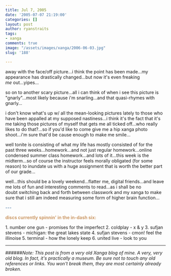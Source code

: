 ```yaml
---
title: Jul 7, 2005
date: '2005-07-07 21:19:00'
categories: []
layout: post
author: ryanstraits
tags:
- xanga
comments: true
image: "/assets/images/xanga/2006-06-03.jpg"
slug: '188'

---
```

away with the face/off picture...i think the point has been made...my appearance has drastically changed...but now it's even freaking <em>me</em> out...yipes...

<!-- break -->

so on to another scary picture...all i can think of when i see this picture is "gnarly"...most likely because i'm snarling...and that quasi-rhymes with gnarly...

i don't know what's up w/ all the mean-looking pictures lately to those who have been appalled at my supposed nastiness...i think it's the fact that it's me taking those pictures of myself that gets me all ticked off...who really likes to do that?...so if you'd like to come give me a hip xanga photo shoot...i'm sure that'd be cause enough to make me smile...

well tonite is consisting of what my life has mostly consisted of for the past three weeks...homework...and not just regular homework...online condensed summer class homework...and lots of it...this week is the midterm...so of course the instructor feels morally obligated (for some reason) to inundate us with a huge assignment that is worth the better part of our grade...

well...this should be a lovely weekend...flatter me, digital friends...and leave me lots of fun and interesting comments to read...as i shall be no doubt switching back and forth between classwork and my xanga to make sure that i still am indeed measuring some form of higher brain function...

<span style="color:#336699;">---</span>

<span style="color:#cc9966;"><strong>discs currently spinnin' in the in-dash six:</strong></span>

1. number one gun - promises for the imperfect
2. coldplay - x &amp; y
3. sufjan stevens - michigan: the great lakes state
4. sufjan stevens - cmon! feel the illinoise
5. terminal - how the lonely keep
6. united live - look to you

---

######*Note: This post is from a very old Xanga blog of mine. A very, very old blog. In fact, it's practically a museum. Be sure not to touch any old references or links. You won't break them, they are most certainly already broken.*